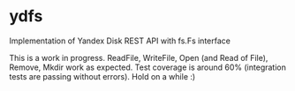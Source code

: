 # ydfs
Implementation of Yandex Disk REST API with fs.Fs interface

This is a work in progress.
ReadFile, WriteFile, Open (and Read of File), Remove, Mkdir work as expected. Test coverage is around 60% (integration tests are passing without errors). Hold on a while :)
